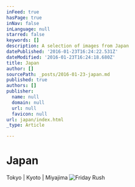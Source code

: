 ```yaml
---
inFeed: true
hasPage: true
inNav: false
inLanguage: null
starred: false
keywords: []
description: A selection of images from Japan
datePublished: '2016-01-23T16:24:22.531Z'
dateModified: '2016-01-23T16:24:18.680Z'
title: Japan
author: []
sourcePath: _posts/2016-01-23-japan.md
published: true
authors: []
publisher:
  name: null
  domain: null
  url: null
  favicon: null
url: japan/index.html
_type: Article

---
```

# Japan

Tokyo | Kyoto | Miyajima
![Friday Rush](https://the-grid-user-content.s3-us-west-2.amazonaws.com/cc0d1950-45b4-4e3c-a473-61f8d915a2cd.jpg)